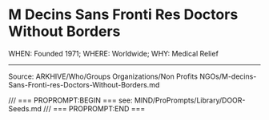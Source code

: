 # M Decins Sans Fronti Res Doctors Without Borders

WHEN: Founded 1971; WHERE: Worldwide; WHY: Medical Relief

---
Source: ARKHIVE/Who/Groups Organizations/Non Profits NGOs/M-decins-Sans-Fronti-res-Doctors-Without-Borders.md

/// === PROPROMPT:BEGIN ===
see: MIND/ProPrompts/Library/DOOR-Seeds.md
/// === PROPROMPT:END ===
